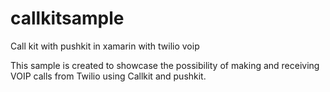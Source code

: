 # callkitsample
Call kit with pushkit in xamarin with twilio voip

This sample is created to showcase the possibility of making and receiving VOIP calls from Twilio using  Callkit and pushkit.
